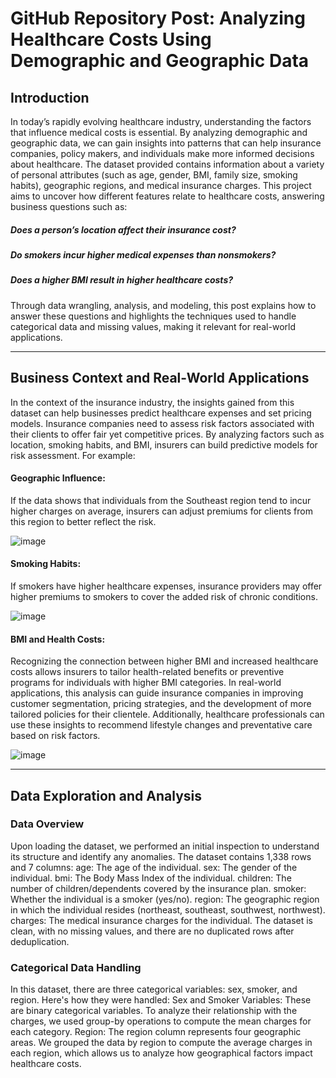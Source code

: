 # GitHub Repository Post: Analyzing Healthcare Costs Using Demographic and Geographic Data
## Introduction
In today’s rapidly evolving healthcare industry, understanding the factors that influence medical costs is essential. By analyzing demographic and geographic data, we can gain insights into patterns that can help insurance companies, policy makers, and individuals make more informed decisions about healthcare. The dataset provided contains information about a variety of personal attributes (such as age, gender, BMI, family size, smoking habits), geographic regions, and medical insurance charges. This project aims to uncover how different features relate to healthcare costs, answering business questions such as:

##### Does a person’s location affect their insurance cost?
##### Do smokers incur higher medical expenses than nonsmokers?
##### Does a higher BMI result in higher healthcare costs?

Through data wrangling, analysis, and modeling, this post explains how to answer these questions and highlights the techniques used to handle categorical data and missing values, making it relevant for real-world applications.
________________________________________
## Business Context and Real-World Applications
In the context of the insurance industry, the insights gained from this dataset can help businesses predict healthcare expenses and set pricing models. Insurance companies need to assess risk factors associated with their clients to offer fair yet competitive prices. By analyzing factors such as location, smoking habits, and BMI, insurers can build predictive models for risk assessment.
For example:

#### Geographic Influence: 
If the data shows that individuals from the Southeast region tend to incur higher charges on average, insurers can adjust premiums for clients from this region to better reflect the risk.

![image](https://github.com/user-attachments/assets/fdbffa0f-bc41-4980-94d1-d44c2841f8c7)

#### Smoking Habits: 
If smokers have higher healthcare expenses, insurance providers may offer higher premiums to smokers to cover the added risk of chronic conditions.

![image](https://github.com/user-attachments/assets/ffbffc8f-ac24-4e28-9fb9-14cd65b03fa8)

#### BMI and Health Costs: 
Recognizing the connection between higher BMI and increased healthcare costs allows insurers to tailor health-related benefits or preventive programs for individuals with higher BMI categories. In real-world applications, this analysis can guide insurance companies in improving customer segmentation, pricing strategies, and the development of more tailored policies for their clientele. Additionally, healthcare professionals can use these insights to recommend lifestyle changes and preventative care based on risk factors.

![image](https://github.com/user-attachments/assets/ce5d267d-bcab-49f3-bfdf-bab286e18910)
________________________________
## Data Exploration and Analysis

### Data Overview
Upon loading the dataset, we performed an initial inspection to understand its structure and identify any anomalies. The dataset contains 1,338 rows and 7 columns:
age: The age of the individual.
sex: The gender of the individual.
bmi: The Body Mass Index of the individual.
children: The number of children/dependents covered by the insurance plan.
smoker: Whether the individual is a smoker (yes/no).
region: The geographic region in which the individual resides (northeast, southeast, southwest, northwest).
charges: The medical insurance charges for the individual.
The dataset is clean, with no missing values, and there are no duplicated rows after deduplication.

### Categorical Data Handling
In this dataset, there are three categorical variables: sex, smoker, and region. Here's how they were handled:
Sex and Smoker Variables: These are binary categorical variables. To analyze their relationship with the charges, we used group-by operations to compute the mean charges for each category.
Region: The region column represents four geographic areas. We grouped the data by region to compute the average charges in each region, which allows us to analyze how geographical factors impact healthcare costs.



